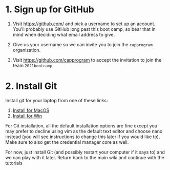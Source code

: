 # 1. Sign up for GitHub

1. Visit https://github.com/ and pick a username to set up an account. You’ll probably use GitHub long past this boot camp, so bear that in mind when deciding what email address to give.

2. Give us your username so we can invite you to join the `capprogram` organization.

3. Visit https://github.com/capprogram to accept the invitation to join the team
`2021bootcamp`.

# 2. Install Git

Install git for your laptop from one of these links:

1. [Install for MacOS](https://git-scm.com/download/mac)
2. [Install for Win](https://git-for-windows.github.io) 
 
For Git installation, all the default installation options are fine except you may prefer to decline using vim as the default text editor and choose nano instead (you will see instructions to change this later if you would like to). Make sure to also get the credential manager core as well. 

For now, just install Git (and possibly restart your computer if it says to) and we can play with it later. Return back to the main wiki and continue with the tutorials

